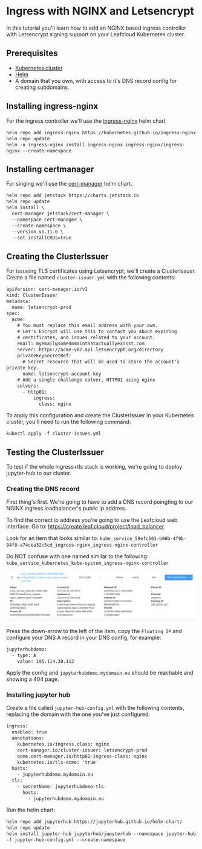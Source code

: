 # Ingress with NGINX and Letsencrypt

In this tutorial you'll learn how to add an NGINX based ingress controller with Letsencrypt signing support on your Leafcloud Kubernetes cluster.

## Prerequisites

- [Kubernetes cluster](creating-a-kubernetes-cluster.md)
- [Helm](installing-helm.md)
- A domain that you own, with access to it's DNS record config for creating subdomains.

## Installing ingress-nginx

For the ingress controller we'll use the [ingress-nginx](https://github.com/kubernetes/ingress-nginx) helm chart

```
helm repo add ingress-nginx https://kubernetes.github.io/ingress-nginx
helm repo update
helm -n ingress-nginx install ingress-nginx ingress-nginx/ingress-nginx --create-namespace
```
## Installing certmanager

For singing we'll use the [cert-manager](https://cert-manager.io/docs/installation/helm/) helm chart.

```
helm repo add jetstack https://charts.jetstack.io
helm repo update
helm install \
  cert-manager jetstack/cert-manager \
  --namespace cert-manager \
  --create-namespace \
  --version v1.11.0 \
  --set installCRDs=true
```

## Creating the ClusterIssuer

For issueing TLS certificates using Letsencrypt, we'll create a ClusterIssuer.
Create a file named `cluster-issuer.yml` with the following contents:
```
apiVersion: cert-manager.io/v1
kind: ClusterIssuer
metadata:
  name: letsencrypt-prod
spec:
  acme:
    # You must replace this email address with your own.
    # Let's Encrypt will use this to contact you about expiring
    # certificates, and issues related to your account.
    email: myemail@somedomainthatactuallyexisst.com
    server: https://acme-v02.api.letsencrypt.org/directory
    privateKeySecretRef:
      # Secret resource that will be used to store the account's private key.
      name: letsencrypt-account-key
    # Add a single challenge solver, HTTP01 using nginx
    solvers:
      - http01:
          ingress:
            class: nginx
```

To apply this configuration and create the ClusterIssuer in your Kubernetes cluster, you'll need to run the following command:
```
kubectl apply -f cluster-issues.yml
```

## Testing the ClusterIssuer


To test if the whole ingress+tls stack is working, we're going to deploy jupyter-hub to our cluster.

### Creating the DNS record

First thing's first. We're going to have to add a DNS record poingting to our NGINX ingress loadbalancer's public ip addrres.

To find the correct ip address you're going to use the Leafcloud web interface.
Go to:
https://create.leaf.cloud/project/load_balancer

Look for an item that looks similar to:
`kube_service_59efc501-b06b-4f9b-84f8-a74cea32c5cd_ingress-nginx_ingress-nginx-controller`

Do NOT confuse with one named similar to the following:
`kube_service_kubernetes_kube-system_ingress-nginx-controller`

![image.png](../images/ingress-loadbalancer.png)

Press the down-arrow to the left of the item, copy the `Floating IP` and configure your DNS A record in your DNS config, for example:
```
jupyterhubdemo:
  - type: A
    value: 195.114.30.112
```

Apply the config and `jupyterhubdemo.mydomain.eu` should be reachable and showing a 404 page.

### Installing jupyter hub

Create a file called `jupyter-hub-config.yml` with the following contents, replacing the domain with the one you've just configured:

```
ingress:
  enabled: true
  annotations:
    kubernetes.io/ingress.class: nginx
    cert-manager.io/cluster-issuer: letsencrypt-prod
    acme.cert-manager.io/http01-ingress-class: nginx
    kubernetes.io/tls-acme: 'true'
  hosts:
    - jupyterhubdemo.mydomain.eu
  tls:
    - secretName: jupyterhubdemo-tls
      hosts:
        - jupyterhubdemo.mydomain.eu
```

Run the helm chart:
```
helm repo add jupyterhub https://jupyterhub.github.io/helm-chart/
helm repo update
helm install jupyter-hub jupyterhub/jupyterhub --namespace jupyter-hub -f jupyter-hub-config.yml --create-namespace
```
